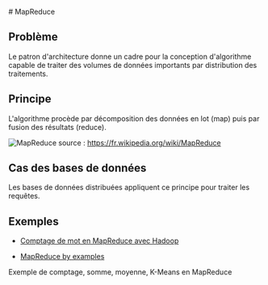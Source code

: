 # MapReduce

## Problème

Le patron d'architecture donne un cadre pour la conception d'algorithme
capable de traiter des volumes de données importants par distribution des traitements.

## Principe 

L'algorithme procède par décomposition des données en lot (map) puis par fusion
des résultats (reduce).

![MapReduce](https://fr.wikipedia.org/wiki/MapReduce#/media/File:Mapreduce.png)
source : [<https://fr.wikipedia.org/wiki/MapReduce>](https://fr.wikipedia.org/wiki/MapReduce)

## Cas des bases de données

Les bases de données distribuées appliquent ce principe pour traiter les requêtes.

## Exemples

* [Comptage de mot en MapReduce avec Hadoop](https://wiki.apache.org/hadoop/WordCount)

* [MapReduce by examples](http://fr.slideshare.net/andreaiacono/mapreduce-34478449)

Exemple de comptage, somme, moyenne, K-Means en MapReduce







